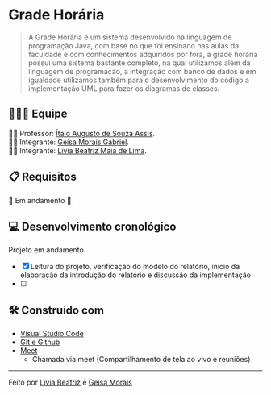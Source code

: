 # Grade Horária
>A Grade Horária é um sistema desenvolvido na linguagem de programação Java, com base no que foi ensinado nas aulas da faculdade e com conhecimentos adquiridos por fora, a grade horária possui uma sistema bastante completo, na qual utilizamos além da linguagem de programação, a integração com banco de dados e em igualdade utilizamos também para o desenvolvimento do código a implementação UML para fazer os diagramas de classes.

## :family_man_woman_girl: Equipe
:man_teacher: Professor: [Ítalo Augusto de Souza Assis](https://github.com/italoaug).<br />
:woman_student: Integrante: [Geísa Morais Gabriel](https://github.com/Geisa-mg).<br />
:woman_student: Integrante: [Lívia Beatriz Maia de Lima](https://github.com/liviabeatrizml).<br />

## **:clipboard:** Requisitos 

**:construction:** Em andamento **:construction:**

## **:computer:** Desenvolvimento cronológico
Projeto em andamento.
 - [x] Leitura do projeto, verificação do modelo do relatório, início da elaboração da introdução do relatório e discussão da implementação
 - [ ] 

## **:hammer_and_wrench:** Construído com
 *  [Visual Studio Code](https://code.visualstudio.com/)
 *  [Git e Github](https://github.com/liviabeatrizml/GradeHoraria)
 *  [Meet](https://meet.google.com/)
	 * Chamada via meet (Compartilhamento de tela ao vivo e reuniões)     
---
Feito por [Lívia Beatriz](https://github.com/liviabeatrizml) e [Geísa Morais](https://github.com/Geisa-mg)
